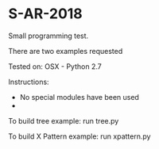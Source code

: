 # S-AR-2018
Small programming test.

There are two examples requested


Tested on: OSX - Python 2.7

Instructions:

- No special modules have been used
- 

To build tree example: run tree.py

To build X Pattern example: run xpattern.py


